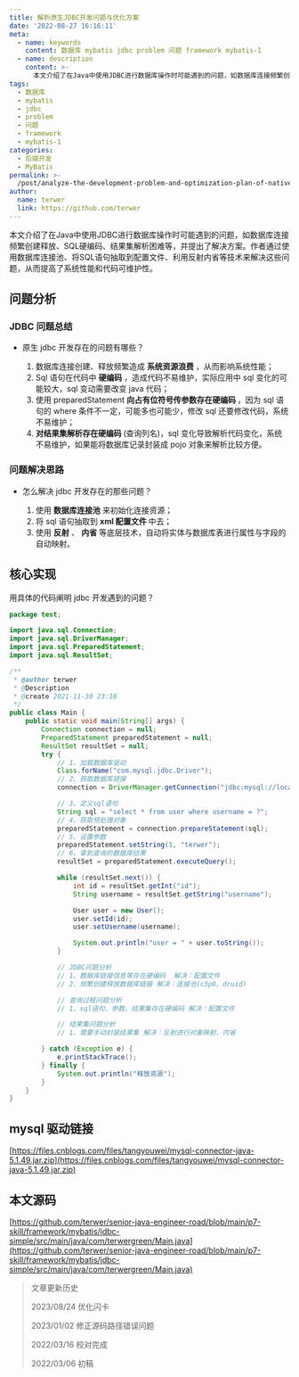 ```yaml
---
title: 解析原生JDBC开发问题与优化方案
date: '2022-08-27 16:16:11'
meta:
  - name: keywords
    content: 数据库 mybatis jdbc problem 问题 framework mybatis-1
  - name: description
    content: >-
      本文介绍了在Java中使用JDBC进行数据库操作时可能遇到的问题，如数据库连接频繁创建释放、SQL硬编码、结果集解析困难等，并提出了解决方案。作者通过使用数据库连接池、将SQL语句抽取到配置文件、利用反射内省等技术来解决这些问题，从而提高了系统性能和代码可维护性。
tags:
  - 数据库
  - mybatis
  - jdbc
  - problem
  - 问题
  - framework
  - mybatis-1
categories:
  - 后端开发
  - MyBatis
permalink: >-
  /post/analyze-the-development-problem-and-optimization-plan-of-native-jdbc-zsccqc.html
author:
  name: terwer
  link: https://github.com/terwer
---
```

本文介绍了在Java中使用JDBC进行数据库操作时可能遇到的问题，如数据库连接频繁创建释放、SQL硬编码、结果集解析困难等，并提出了解决方案。作者通过使用数据库连接池、将SQL语句抽取到配置文件、利用反射内省等技术来解决这些问题，从而提高了系统性能和代码可维护性。

<!-- more -->




## 问题分析

### JDBC 问题总结

* 原生 jdbc 开发存在的问题有哪些？

  1. 数据库连接创建、释放频繁造成 <span style="font-weight: bold;" data-type="strong">系统资源浪费</span> ，从而影响系统性能；
  2. Sql 语句在代码中 <span style="font-weight: bold;" data-type="strong">硬编码</span> ，造成代码不易维护，实际应用中 sql 变化的可能较大，sql 变动需要改变 java 代码；
  3. 使用 preparedStatement <span style="font-weight: bold;" data-type="strong">向占有位符号传参数存在硬编码 </span> ，因为 sql 语句的 where 条件不一定，可能多也可能少，修改 sql 还要修改代码，系统不易维护；
  4. <span style="font-weight: bold;" data-type="strong">对结果集解析存在硬编码 </span> (查询列名)，sql 变化导致解析代码变化，系统不易维护，如果能将数据库记录封装成 pojo 对象来解析比较方便。

### 问题解决思路

* 怎么解决 jdbc 开发存在的那些问题？

  1. 使用 <span style="font-weight: bold;" data-type="strong">数据库连接池</span> 来初始化连接资源；
  2. 将 sql 语句抽取到 <span style="font-weight: bold;" data-type="strong">xml 配置文件 </span> 中去；
  3. 使用 <span style="font-weight: bold;" data-type="strong">反射</span> 、 <span style="font-weight: bold;" data-type="strong">内省</span> 等底层技术，自动将实体与数据库表进行属性与字段的自动映射。

## 核心实现

用具体的代码阐明 jdbc 开发遇到的问题？

```java
package test;

import java.sql.Connection;
import java.sql.DriverManager;
import java.sql.PreparedStatement;
import java.sql.ResultSet;

/**
 * @author terwer
 * @Description
 * @create 2021-11-30 23:18
 */
public class Main {
    public static void main(String[] args) {
        Connection connection = null;
        PreparedStatement preparedStatement = null;
        ResultSet resultSet = null;
        try {
            // 1、加载数据库驱动
            Class.forName("com.mysql.jdbc.Driver");
            // 2、获取数据库链接
            connection = DriverManager.getConnection("jdbc:mysql://localhost:3306/mybatis?characterEncoding=utf-8&useSSL=false", "root", "123456");

            // 3、定义sql语句
            String sql = "select * from user where username = ?";
            // 4、获取预处理对象
            preparedStatement = connection.prepareStatement(sql);
            // 5、设置参数
            preparedStatement.setString(1, "terwer");
            // 6、拿到查询的数据库结果
            resultSet = preparedStatement.executeQuery();

            while (resultSet.next()) {
                int id = resultSet.getInt("id");
                String username = resultSet.getString("username");

                User user = new User();
                user.setId(id);
                user.setUsername(username);

                System.out.println("user = " + user.toString());
            }

            // JDBC问题分析
            // 1、数据库链接信息等存在硬编码  解决：配置文件
            // 2、频繁创建释放数据库链接 解决：连接池(c3p0、druid)

            // 查询过程问题分析
            // 1、sql语句、参数、结果集存在硬编码 解决：配置文件

            // 结果集问题分析
            // 1、需要手动封装结果集 解决：反射进行对象映射、内省

        } catch (Exception e) {
            e.printStackTrace();
        } finally {
            System.out.println("释放资源");
        }
    }
}
```

## mysql 驱动链接

[https://files.cnblogs.com/files/tangyouwei/mysql-connector-java-5.1.49.jar.zip](https://files.cnblogs.com/files/tangyouwei/mysql-connector-java-5.1.49.jar.zip)

## 本文源码

[https://github.com/terwer/senior-java-engineer-road/blob/main/p7-skill/framework/mybatis/jdbc-simple/src/main/java/com/terwergreen/Main.java](https://github.com/terwer/senior-java-engineer-road/blob/main/p7-skill/framework/mybatis/jdbc-simple/src/main/java/com/terwergreen/Main.java)

> 文章更新历史
>
> 2023/08/24 优化闪卡
>
> 2023/01/02 修正源码路径错误问题
>
> 2022/03/16 校对完成
>
> 2022/03/06 初稿

‍
